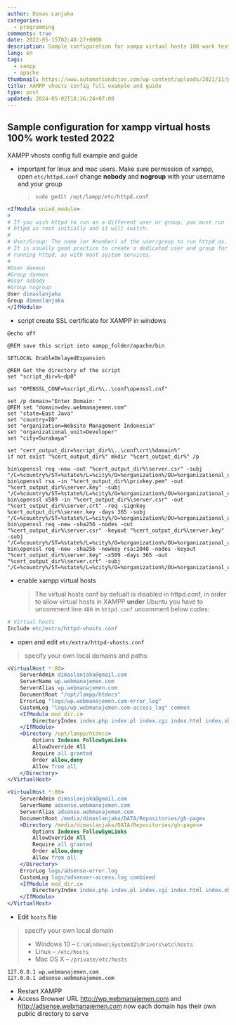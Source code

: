```yaml
---
author: Dimas Lanjaka
categories:
  - programming
comments: true
date: 2022-05-15T02:40:27+0000
description: Sample configuration for xampp virtual hosts 100 work tested 2022
lang: en
tags:
  - xampp
  - apache
thumbnail: https://www.automationdojos.com/wp-content/uploads/2021/11/post-xampp-virtualhost-fimg.png
title: XAMPP vhosts config full example and guide
type: post
updated: 2024-05-02T18:36:24+07:00
---
```


## Sample configuration for xampp virtual hosts 100% work tested 2022
XAMPP vhosts config full example and guide

- important for linux and mac users. Make sure permission of xampp, open `etc/httpd.conf` change **nobody** and **nogroup** with your username and your group
  > `sudo gedit /opt/lampp/etc/httpd.conf`
```apache
<IfModule unixd_module>
#
# If you wish httpd to run as a different user or group, you must run
# httpd as root initially and it will switch.
#
# User/Group: The name (or #number) of the user/group to run httpd as.
# It is usually good practice to create a dedicated user and group for
# running httpd, as with most system services.
#
#User daemon
#Group daemon
#User nobody
#Group nogroup
User dimaslanjaka
Group dimaslanjaka
</IfModule>
```

- script create SSL certificate for XAMPP in windows

```batch
@echo off

@REM save this script into xampp_folder/apache/bin

SETLOCAL EnableDelayedExpansion

@REM Get the directory of the script
set "script_dir=%~dp0"

set "OPENSSL_CONF=%script_dir%\..\conf\openssl.cnf"

set /p domain="Enter Domain: "
@REM set "domain=dev.webmanajemen.com"
set "state=East Java"
set "country=ID"
set "organization=Website Management Indonesia"
set "organizational_unit=Developer"
set "city=Surabaya"

set "cert_output_dir=%script_dir%\..\conf\crt\%domain%"
if not exist "%cert_output_dir%" mkdir "%cert_output_dir%" /p

bin\openssl req -new -out "%cert_output_dir%\server.csr" -subj "/C=%country%/ST=%state%/L=%city%/O=%organization%/OU=%organizational_unit%/CN=%domain%"
bin\openssl rsa -in "%cert_output_dir%\privkey.pem" -out "%cert_output_dir%\server.key" -subj "/C=%country%/ST=%state%/L=%city%/O=%organization%/OU=%organizational_unit%/CN=%domain%"
bin\openssl x509 -in "%cert_output_dir%\server.csr" -out "%cert_output_dir%\server.crt" -req -signkey %cert_output_dir%\server.key -days 365 -subj "/C=%country%/ST=%state%/L=%city%/O=%organization%/OU=%organizational_unit%/CN=%domain%"
bin\openssl req -new -sha256 -nodes -out "%cert_output_dir%\server.csr" -keyout "%cert_output_dir%\server.key" -subj "/C=%country%/ST=%state%/L=%city%/O=%organization%/OU=%organizational_unit%/CN=%domain%"
bin\openssl req -new -sha256 -newkey rsa:2048 -nodes -keyout "%cert_output_dir%\server.key" -x509 -days 365 -out "%cert_output_dir%\server.crt" -subj "/C=%country%/ST=%state%/L=%city%/O=%organization%/OU=%organizational_unit%/CN=%domain%"
```

- enable xampp virtual hosts
  > The virtual hosts conf by defualt is disabled in httpd.conf, in order to allow virtual hosts in XAMPP **under** Ubuntu you have to uncomment line `480` in `httpd.conf`
  uncomment below codes:
```apache
# Virtual hosts
Include etc/extra/httpd-vhosts.conf
```

- open and edit `etc/extra/httpd-vhosts.conf`
> specify your own local domains and paths
```apache
<VirtualHost *:80>
    ServerAdmin dimaslanjaka@gmail.com
    ServerName wp.webmanajemen.com
    ServerAlias wp.webmanajemen.com
    DocumentRoot "/opt/lampp/htdocs"
    ErrorLog "logs/wp.webmanajemen.com-error_log"
    CustomLog "logs/wp.webmanajemen.com-access_log" common
    <IfModule mod_dir.c>
        DirectoryIndex index.php index.pl index.cgi index.html index.xhtml index.htm
    </IfModule>
    <Directory /opt/lampp/htdocs>
        Options Indexes FollowSymLinks
        AllowOverride All
        Require all granted
        Order allow,deny
        Allow from all
    </Directory>
</VirtualHost>

<VirtualHost *:80>
    ServerAdmin dimaslanjaka@gmail.com
    ServerName adsense.webmanajemen.com
    ServerAlias adsense.webmanajemen.com
    DocumentRoot /media/dimaslanjaka/DATA/Repositories/gh-pages
    <Directory /media/dimaslanjaka/DATA/Repositories/gh-pages>
        Options Indexes FollowSymLinks
        AllowOverride All
        Require all granted
        Order allow,deny
        Allow from all
    </Directory>
    ErrorLog logs/adsense-error.log
    CustomLog logs/adsenser-access.log combined
    <IfModule mod_dir.c>
        DirectoryIndex index.php index.pl index.cgi index.html index.xhtml index.htm
    </IfModule>
</VirtualHost>
```

- Edit `hosts` file
> specify your own local domain
> - Windows 10 – `C:\Windows\System32\drivers\etc\hosts`
> - Linux – `/etc/hosts`
> - Mac OS X – `/private/etc/hosts`
```hosts
127.0.0.1 wp.webmanajemen.com
127.0.0.1 adsense.webmanajemen.com
```

- Restart XAMPP
- Access Browser URL http://wp.webmanajemen.com and http://adsense.webmanajemen.com now each domain has their own public directory to serve

